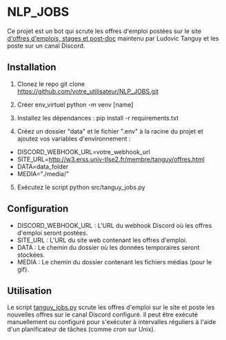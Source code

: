 # NLP_JOBS

Ce projet est un bot qui scrute les offres d'emploi postées sur le site [d'offres d'emplois, stages et post-doc](http://w3.erss.univ-tlse2.fr/membre/tanguy/offres.html) maintenu par Ludovic Tanguy et les poste sur un canal Discord.

## Installation

1. Clonez le repo
git clone https://github.com/votre_utilisateur/NLP_JOBS.git 

2. Créer env_virtuel
python -m venv [name]

3. Installez les dépendances :
pip install -r requirements.txt

4. Créez un dossier "data" et le fichier ".env" à la racine du projet et ajoutez vos variables d'environnement :

- DISCORD_WEBHOOK_URL=votre_webhook_url
- SITE_URL=http://w3.erss.univ-tlse2.fr/membre/tanguy/offres.html
- DATA=data_folder
- MEDIA="./media/"

5. Exécutez le script 
python src/tanguy_jobs.py

## Configuration
- DISCORD_WEBHOOK_URL : L'URL du webhook Discord où les offres d'emploi seront postées.
- SITE_URL : L'URL du site web contenant les offres d'emploi.
- DATA : Le chemin du dossier où les données temporaires seront stockées.
- MEDIA : Le chemin du dossier contenant les fichiers médias (pour le gif).

## Utilisation
Le script [tanguy_jobs.py](src/tanguy_jobs.py) scrute les offres d'emploi sur le site et poste les nouvelles offres sur le canal Discord configuré. Il peut être exécuté manuellement ou configuré pour s'exécuter à intervalles réguliers à l'aide d'un planificateur de tâches (comme *cron* sur Unix).